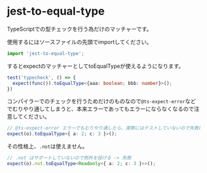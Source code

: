 # jest-to-equal-type

TypeScriptでの型チェックを行う為だけのマッチャーです。

使用するにはソースファイルの先頭でimportしてください。

```ts
import 'jest-to-equal-type';
```

するとexpectのマッチャーとしてtoEqualTypeが使えるようになります。

```ts
test('typecheck', () => {
  expect(func()).toEqualType<{aaa: boolean; bbb: number}>();
})
```

コンパイラーでのチェックを行うためだけのものなので`@ts-expect-error`などでむりやり通してしまうと、本来エラーであってもエラーにならなくなるので注意してください。

```ts
// @ts-expect-error エラーでもむりやり通したら、実際にはテストしていないので失敗にはならない
expect(o).toEqualType<{ a: 2; c: 3 }>();
```

その性格上、`.not`は使えません。

```ts
// .not はサポートしていないので例外を投げる -> 失敗
expect(o).not.toEqualType<Readonly<{ a: 2; c: 3 }>>();
```
